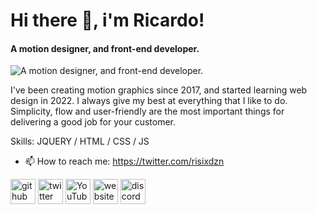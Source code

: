 # Hi there 👋, i'm Ricardo!
#### A motion designer, and front-end developer.
![A motion designer, and front-end developer.](https://i.ibb.co/8cwrLVM/git-banner.png)

I've been creating motion graphics since 2017, and started learning web design in 2022. I always give my best at everything that I like to do. Simplicity, flow and user-friendly are the most important things for delivering a good job for your customer.


Skills: JQUERY / HTML / CSS / JS

- 📫 How to reach me: https://twitter.com/risixdzn 


[<img src='https://cdn.jsdelivr.net/npm/simple-icons@3.0.1/icons/github.svg' alt='github' height='40'>](https://github.com/risixdzn)  [<img src='https://cdn.jsdelivr.net/npm/simple-icons@3.0.1/icons/twitter.svg' alt='twitter' height='40'>](https://twitter.com/risixdzn)  [<img src='https://cdn.jsdelivr.net/npm/simple-icons@3.0.1/icons/youtube.svg' alt='YouTube' height='40'>](https://www.youtube.com/channel/UCNe8csUeNdFj8psI4Ydz3KQ)  [<img src='https://cdn.jsdelivr.net/npm/simple-icons@3.0.1/icons/icloud.svg' alt='website' height='40'>](risixdzn.github.io/home)  [<img src='https://cdn.jsdelivr.net/npm/simple-icons@3.0.1/icons/discord.svg' alt='discord' height='40'>](discord.gg/P8Xzt6bKm5)  

